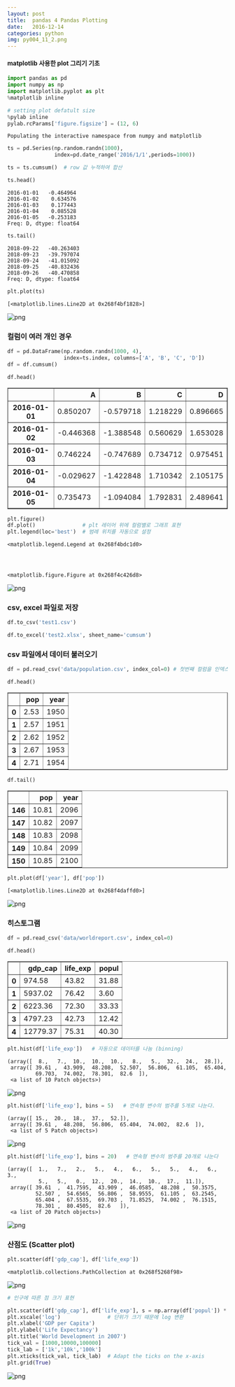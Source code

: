 ```yaml
---
layout: post
title:  pandas 4 Pandas Plotting
date:   2016-12-14
categories: python
img: py004_11_2.png
---
```


#### matplotlib 사용한 plot 그리기 기초


```python
import pandas as pd
import numpy as np
import matplotlib.pyplot as plt
%matplotlib inline
```


```python
# setting plot defatult size
%pylab inline
pylab.rcParams['figure.figsize'] = (12, 6)
```

    Populating the interactive namespace from numpy and matplotlib
    


```python
ts = pd.Series(np.random.randn(1000), 
               index=pd.date_range('2016/1/1',periods=1000))
```


```python
ts = ts.cumsum()  # row 값 누적하여 합산
```


```python
ts.head()
```




    2016-01-01   -0.464964
    2016-01-02    0.634576
    2016-01-03    0.177443
    2016-01-04    0.085528
    2016-01-05   -0.253183
    Freq: D, dtype: float64




```python
ts.tail()
```




    2018-09-22   -40.263403
    2018-09-23   -39.797074
    2018-09-24   -41.015092
    2018-09-25   -40.832436
    2018-09-26   -40.470858
    Freq: D, dtype: float64




```python
plt.plot(ts)
```




    [<matplotlib.lines.Line2D at 0x268f4bf1828>]




![png](../images/py004_7_1.png)


### 컬럼이 여러 개인 경우


```python
df = pd.DataFrame(np.random.randn(1000, 4), 
                  index=ts.index, columns=['A', 'B', 'C', 'D'])
df = df.cumsum()
```


```python
df.head()
```




<div>
<table border="1" class="dataframe">
  <thead>
    <tr style="text-align: right;">
      <th></th>
      <th>A</th>
      <th>B</th>
      <th>C</th>
      <th>D</th>
    </tr>
  </thead>
  <tbody>
    <tr>
      <th>2016-01-01</th>
      <td>0.850207</td>
      <td>-0.579718</td>
      <td>1.218229</td>
      <td>0.896665</td>
    </tr>
    <tr>
      <th>2016-01-02</th>
      <td>-0.446368</td>
      <td>-1.388548</td>
      <td>0.560629</td>
      <td>1.653028</td>
    </tr>
    <tr>
      <th>2016-01-03</th>
      <td>0.746224</td>
      <td>-0.747689</td>
      <td>0.734712</td>
      <td>0.975451</td>
    </tr>
    <tr>
      <th>2016-01-04</th>
      <td>-0.029627</td>
      <td>-1.422848</td>
      <td>1.710342</td>
      <td>2.105175</td>
    </tr>
    <tr>
      <th>2016-01-05</th>
      <td>0.735473</td>
      <td>-1.094084</td>
      <td>1.792831</td>
      <td>2.489641</td>
    </tr>
  </tbody>
</table>
</div>




```python
plt.figure()
df.plot()               # plt 레이어 위에 컬럼별로 그래프 표현
plt.legend(loc='best')  # 범례 위치를 자동으로 설정
```




    <matplotlib.legend.Legend at 0x268f4bdc1d0>




    <matplotlib.figure.Figure at 0x268f4c426d8>



![png](../images/py004_11_2.png)


### csv, excel 파일로 저장


```python
df.to_csv('test1.csv')
```


```python
df.to_excel('test2.xlsx', sheet_name='cumsum')
```

### csv 파일에서 데이터 불러오기


```python
df = pd.read_csv('data/population.csv', index_col=0) # 첫번째 컬럼을 인덱스로 사용
```


```python
df.head()
```




<div>
<table border="1" class="dataframe">
  <thead>
    <tr style="text-align: right;">
      <th></th>
      <th>pop</th>
      <th>year</th>
    </tr>
  </thead>
  <tbody>
    <tr>
      <th>0</th>
      <td>2.53</td>
      <td>1950</td>
    </tr>
    <tr>
      <th>1</th>
      <td>2.57</td>
      <td>1951</td>
    </tr>
    <tr>
      <th>2</th>
      <td>2.62</td>
      <td>1952</td>
    </tr>
    <tr>
      <th>3</th>
      <td>2.67</td>
      <td>1953</td>
    </tr>
    <tr>
      <th>4</th>
      <td>2.71</td>
      <td>1954</td>
    </tr>
  </tbody>
</table>
</div>




```python
df.tail()
```




<div>
<table border="1" class="dataframe">
  <thead>
    <tr style="text-align: right;">
      <th></th>
      <th>pop</th>
      <th>year</th>
    </tr>
  </thead>
  <tbody>
    <tr>
      <th>146</th>
      <td>10.81</td>
      <td>2096</td>
    </tr>
    <tr>
      <th>147</th>
      <td>10.82</td>
      <td>2097</td>
    </tr>
    <tr>
      <th>148</th>
      <td>10.83</td>
      <td>2098</td>
    </tr>
    <tr>
      <th>149</th>
      <td>10.84</td>
      <td>2099</td>
    </tr>
    <tr>
      <th>150</th>
      <td>10.85</td>
      <td>2100</td>
    </tr>
  </tbody>
</table>
</div>




```python
plt.plot(df['year'], df['pop'])
```




    [<matplotlib.lines.Line2D at 0x268f4daffd0>]




![png](../images/py004_19_1.png)


### 히스토그램


```python
df = pd.read_csv('data/worldreport.csv', index_col=0)
```


```python
df.head()
```




<div>
<table border="1" class="dataframe">
  <thead>
    <tr style="text-align: right;">
      <th></th>
      <th>gdp_cap</th>
      <th>life_exp</th>
      <th>popul</th>
    </tr>
  </thead>
  <tbody>
    <tr>
      <th>0</th>
      <td>974.58</td>
      <td>43.82</td>
      <td>31.88</td>
    </tr>
    <tr>
      <th>1</th>
      <td>5937.02</td>
      <td>76.42</td>
      <td>3.60</td>
    </tr>
    <tr>
      <th>2</th>
      <td>6223.36</td>
      <td>72.30</td>
      <td>33.33</td>
    </tr>
    <tr>
      <th>3</th>
      <td>4797.23</td>
      <td>42.73</td>
      <td>12.42</td>
    </tr>
    <tr>
      <th>4</th>
      <td>12779.37</td>
      <td>75.31</td>
      <td>40.30</td>
    </tr>
  </tbody>
</table>
</div>




```python
plt.hist(df['life_exp'])   # 자동으로 데이터를 나눔 (binning)
```




    (array([  8.,   7.,  10.,  10.,  10.,   8.,   5.,  32.,  24.,  28.]),
     array([ 39.61 ,  43.909,  48.208,  52.507,  56.806,  61.105,  65.404,
             69.703,  74.002,  78.301,  82.6  ]),
     <a list of 10 Patch objects>)




![png](../images/py004_23_1.png)



```python
plt.hist(df['life_exp'], bins = 5)   # 연속형 변수의 범주를 5개로 나눈다.
```




    (array([ 15.,  20.,  18.,  37.,  52.]),
     array([ 39.61 ,  48.208,  56.806,  65.404,  74.002,  82.6  ]),
     <a list of 5 Patch objects>)




![png](../images/py004_24_1.png)



```python
plt.hist(df['life_exp'], bins = 20)   # 연속형 변수의 범주를 20개로 나눈다
```




    (array([  1.,   7.,   2.,   5.,   4.,   6.,   5.,   5.,   4.,   6.,   3.,
              5.,   5.,   0.,  12.,  20.,  14.,  10.,  17.,  11.]),
     array([ 39.61  ,  41.7595,  43.909 ,  46.0585,  48.208 ,  50.3575,
             52.507 ,  54.6565,  56.806 ,  58.9555,  61.105 ,  63.2545,
             65.404 ,  67.5535,  69.703 ,  71.8525,  74.002 ,  76.1515,
             78.301 ,  80.4505,  82.6   ]),
     <a list of 20 Patch objects>)




![png](../images/py004_25_1.png)


### 산점도 (Scatter plot)


```python
plt.scatter(df['gdp_cap'], df['life_exp'])
```




    <matplotlib.collections.PathCollection at 0x268f5268f98>




![png](../images/py004_27_1.png)



```python
# 인구에 따른 점 크기 표현
```


```python
plt.scatter(df['gdp_cap'], df['life_exp'], s = np.array(df['popul']) * 2)
plt.xscale('log')               # 단위가 크기 때문에 log 변환
plt.xlabel('GDP per Capita')
plt.ylabel('Life Expectancy')
plt.title('World Development in 2007')
tick_val = [1000,10000,100000]
tick_lab = ['1k','10k','100k']
plt.xticks(tick_val, tick_lab)  # Adapt the ticks on the x-axis
plt.grid(True)
```


![png](../images/py004_29_0.png)

